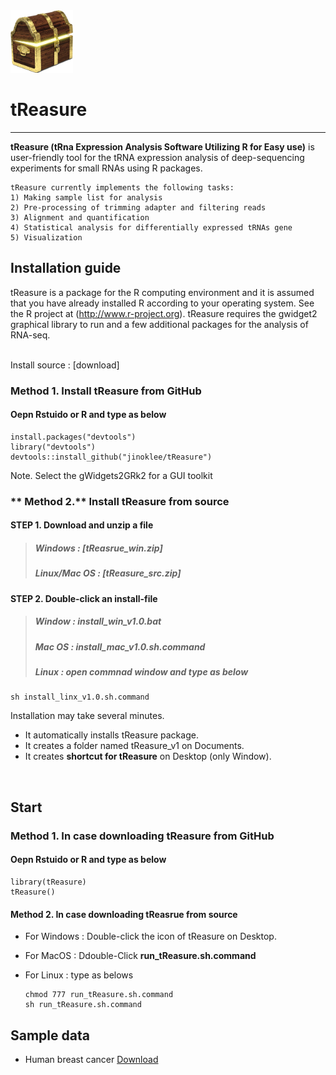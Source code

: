 

<img src = "https://github.com/jinoklee/tReasure/blob/master/inst/extdata/tresure.png" width="100" height="100" />


# tReasure
***
**tReasure (tRna Expression Analysis Software Utilizing R for Easy use)** is user-friendly tool for the tRNA expression analysis of deep-sequencing experiments for small RNAs using R packages. 

    tReasure currently implements the following tasks:
    1) Making sample list for analysis
    2) Pre-processing of trimming adapter and filtering reads
    3) Alignment and quantification
    4) Statistical analysis for differentially expressed tRNAs gene
    5) Visualization 


## Installation guide   
tReasure is a package for the R computing environment and it is assumed that you have already installed R according to your operating system. See the R project at (http://www.r-project.org). tReasure requires the gwidget2 graphical library to run and a few additional packages for the analysis of RNA-seq. 

<br/>  
Install source : [download]

### **Method 1.** Install tReasure from GitHub   
#### Oepn Rstuido or R and type as below 
~~~
install.packages("devtools")
library("devtools")
devtools::install_github("jinoklee/tReasure")
~~~~
Note. Select the gWidgets2GRk2 for a GUI toolkit  

### ** Method 2.** Install tReasure from source  
#### **STEP 1.** Download and unzip a file
   > ##### Windows : [tReasrue_win.zip]
   > ##### Linux/Mac OS : [tReasure_src.zip]   

#### **STEP 2.** Double-click an install-file  
   > ##### Window : install_win_v1.0.bat
   > ##### Mac OS : install_mac_v1.0.sh.command
   > ##### Linux : open commnad window and type as below   
   ~~~   
   sh install_linx_v1.0.sh.command
   ~~~   

Installation may take several minutes. 
+ It automatically installs tReasure package.
+ It creates a folder named tReasure_v1 on Documents. 
+ It creates **shortcut for tReasure** on Desktop (only Window).

<br/>

## Start   
### **Method 1.** In case downloading tReasure from GitHub   
#### Oepn Rstuido or R and type as below  
~~~
library(tReasure)
tReasure()
~~~   

#### **Method 2.** In case downloading tReasrue from source 
+ For Windows
    : Double-click the icon of tReasure on Desktop.

+ For MacOS 
    :  Ddouble-Click **run_tReasure.sh.command** 

+ For Linux
    : type as belows
    ~~~
    chmod 777 run_tReasure.sh.command
    sh run_tReasure.sh.command
    ~~~



## Sample data  
* Human breast cancer [Download](http://treasure.pmrc.re.kr/data/sample/sample.zip)  




